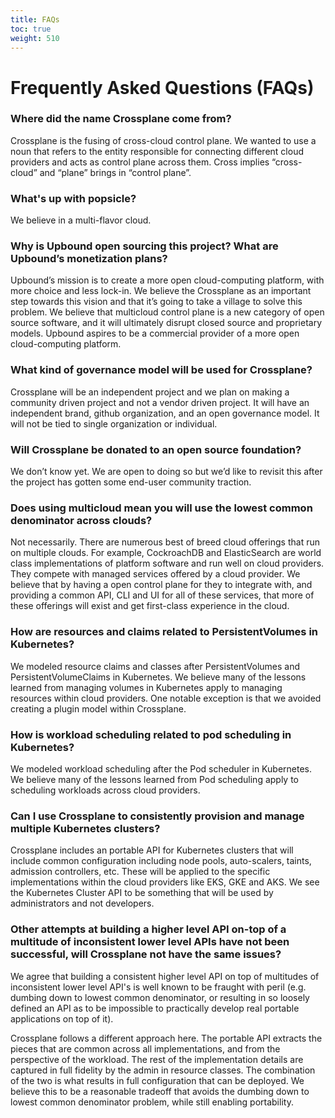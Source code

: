 ```yaml
---
title: FAQs
toc: true
weight: 510
---
```

# Frequently Asked Questions (FAQs)

### Where did the name Crossplane come from?

Crossplane is the fusing of cross-cloud control plane. We wanted to use a noun that refers to the entity responsible for connecting different cloud providers and acts as control plane across them. Cross implies “cross-cloud” and “plane” brings in “control plane”.

### What's up with popsicle?

We believe in a multi-flavor cloud.

### Why is Upbound open sourcing this project? What are Upbound’s monetization plans?

Upbound’s mission is to create a more open cloud-computing platform, with more choice and less lock-in. We believe the Crossplane as an important step towards this vision and that it’s going to take a village to solve this problem. We believe that multicloud control plane is a new category of open source software, and it will ultimately disrupt closed source and proprietary models. Upbound aspires to be a commercial provider of a more open cloud-computing platform.

### What kind of governance model will be used for Crossplane?

Crossplane will be an independent project and we plan on making a community driven project and not a vendor driven project. It will have an independent brand, github organization, and an open governance model. It will not be tied to single organization or individual.

### Will Crossplane be donated to an open source foundation?

We don’t know yet. We are open to doing so but we’d like to revisit this after the project has gotten some end-user community traction.

### Does using multicloud mean you will use the lowest common denominator across clouds?

Not necessarily. There are numerous best of breed cloud offerings that run on multiple clouds. For example, CockroachDB and ElasticSearch are world class implementations of platform software and run well on cloud providers. They compete with managed services offered by a cloud provider. We believe that by having a open control plane for they to integrate with, and providing a common API, CLI and UI for all of these services, that more of these offerings will exist and get first-class experience in the cloud.

### How are resources and claims related to PersistentVolumes in Kubernetes?

We modeled resource claims and classes after PersistentVolumes and PersistentVolumeClaims in Kubernetes. We believe many of the lessons learned from managing volumes in Kubernetes apply to managing resources within cloud providers. One notable exception is that we avoided creating a plugin model within Crossplane.

### How is workload scheduling related to pod scheduling in Kubernetes?

We modeled workload scheduling after the Pod scheduler in Kubernetes. We believe many of the lessons learned from Pod scheduling apply to scheduling workloads across cloud providers.

### Can I use Crossplane to consistently provision and manage multiple Kubernetes clusters?

Crossplane includes an portable API for Kubernetes clusters that will include common configuration including node pools, auto-scalers, taints, admission controllers, etc. These will be applied to the specific implementations within the cloud providers like EKS, GKE and AKS. We see the Kubernetes Cluster API to be something that will be used by administrators and not developers.

### Other attempts at building a higher level API on-top of a multitude of inconsistent lower level APIs have not been successful, will Crossplane not have the same issues?

We agree that building a consistent higher level API on top of multitudes of inconsistent lower level API's is well known to be fraught with peril (e.g. dumbing down to lowest common denominator, or resulting in so loosely defined an API as to be impossible to practically develop real portable applications on top of it).

Crossplane follows a different approach here. The portable API extracts the pieces that are common across all implementations, and from the perspective of the workload. The rest of the implementation details are captured in full fidelity by the admin in resource classes. The combination of the two is what results in full configuration that can be deployed. We believe this to be a reasonable tradeoff that avoids the dumbing down to lowest common denominator problem, while still enabling portability.
